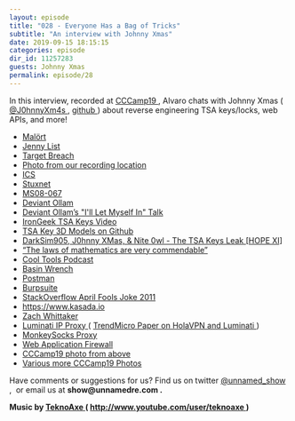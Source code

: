 ```yaml
---
layout: episode
title: "028 - Everyone Has a Bag of Tricks"
subtitle: "An interview with Johnny Xmas"
date: 2019-09-15 18:15:15
categories: episode
dir_id: 11257283
guests: Johnny Xmas
permalink: episode/28
---
```

<p>
 In this interview, recorded at
 <a href="https://events.ccc.de/camp/2019/wiki/Main_Page">
  CCCamp19
 </a>
 , Alvaro chats with Johnny Xmas (
 <a href="https://twitter.com/J0hnnyXm4s">
  @J0hnnyXm4s
 </a>
 ,
 <a href="https://github.com/johnnyxmas">
  github
 </a>
 ) about reverse engineering TSA keys/locks, web APIs, and more!
</p>
<ul>
 <li>
  <a href="https://en.wikipedia.org/wiki/Jeppson%27s_Mal%C3%B6rt">
   Malört
  </a>
 </li>
 <li>
  <a href="https://twitter.com/Jenny_Alto">
   Jenny List
  </a>
 </li>
 <li>
  <a href="https://krebsonsecurity.com/2014/02/target-hackers-broke-in-via-hvac-company/">
   Target Breach
  </a>
 </li>
 <li>
  <a href="https://twitter.com/J0hnnyXm4s/status/1164986741947867136">
   Photo from our recording location
  </a>
 </li>
 <li>
  <a href="https://en.wikipedia.org/wiki/Industrial_control_system">
   ICS
  </a>
 </li>
 <li>
  <a href="https://en.wikipedia.org/wiki/Stuxnet">
   Stuxnet
  </a>
 </li>
 <li>
  <a href="https://docs.microsoft.com/en-us/security-updates/securitybulletins/2008/ms08-067">
   MS08-067
  </a>
 </li>
 <li>
  <a href="https://twitter.com/deviantollam">
   Deviant Ollam
  </a>
 </li>
 <li>
  <a href="https://www.youtube.com/watch?v=rnmcRTnTNC8">
   Deviant Ollam’s "I'll Let Myself In" Talk
  </a>
 </li>
 <li>
  <a href="http://www.irongeek.com/i.php?page=videos/louisvilleinfosec2015/05-tsa-luggage-lock-key-duplication-adrian-crenshaw">
   IronGeek TSA Keys Video
  </a>
 </li>
 <li>
  <a href="https://github.com/Xyl2k/TSA-Travel-Sentry-master-keys">
   TSA Key 3D Models on Github
  </a>
 </li>
 <li>
  <a href="https://www.youtube.com/watch?v=mSWbHGMAT0I">
   DarkSim905, J0hnny XMas, &amp; Nite 0wl - The TSA Keys Leak [HOPE XI]
  </a>
 </li>
 <li>
  <a href="https://www.youtube.com/watch?v=8VB3uQHa14g">
   “The laws of mathematics are very commendable”
  </a>
 </li>
 <li>
  <a href="https://kk.org/cooltools/category/podcast-2/">
   Cool Tools Podcast
  </a>
 </li>
 <li>
  <a href="https://en.wikipedia.org/wiki/Basin_wrench">
   Basin Wrench
  </a>
 </li>
 <li>
  <a href="https://www.getpostman.com/">
   Postman
  </a>
 </li>
 <li>
  <a href="https://portswigger.net/burp">
   Burpsuite
  </a>
 </li>
 <li>
  <a href="https://www.youtube.com/watch?v=JYebEB3Ndbc">
   StackOverflow April Fools Joke 2011
  </a>
 </li>
 <li>
  <a href="https://www.kasada.io/">
   https://www.kasada.io
  </a>
 </li>
 <li>
  <a href="https://twitter.com/zackwhittaker">
   Zach Whittaker
  </a>
 </li>
 <li>
  <a href="https://luminati.io/">
   Luminati IP Proxy
  </a>
  (
  <a href="https://documents.trendmicro.com/assets/white_papers/wp-illuminating-holaVPN-and-the-danger-it-poses.pdf">
   TrendMicro Paper on HolaVPN and Luminati
  </a>
  )
 </li>
 <li>
  <a href="https://monkeysocks.net/">
   MonkeySocks Proxy
  </a>
 </li>
 <li>
  <a href="https://en.wikipedia.org/wiki/Web_application_firewall">
   Web Application Firewall
  </a>
 </li>
 <li>
  <a href="https://twitter.com/serveubln/status/1166364708695355392">
   CCCamp19 photo from above
  </a>
 </li>
 <li>
  <a href="https://commons.wikimedia.org/wiki/Category:Chaos_Communication_Camp_2019">
   Various more CCCamp19 Photos
  </a>
 </li>
</ul>
<p>
 Have comments or suggestions for us? Find us on twitter
 <a href="https://twitter.com/unnamed_show">
  @unnamed_show
 </a>
 ,  or email us at
 <strong>
  show@unnamedre.com
 </strong>
 <strong>
  .
 </strong>
</p>
<p>
 <strong>
  Music by
 </strong>
 <a href="http://www.teknoaxe.com/">
  <strong>
   TeknoAxe
  </strong>
 </a>
 <strong>
  (
 </strong>
 <a href="http://www.youtube.com/user/teknoaxe">
  <strong>
   http://www.youtube.com/user/teknoaxe
  </strong>
 </a>
 <strong>
  )
 </strong>
</p>
